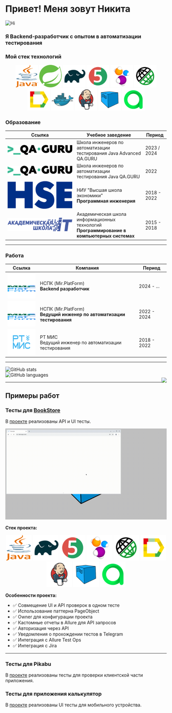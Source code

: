 # Привет! Меня зовут Никита

<p align="center">

![Hi](https://github.com/blackcater/blackcater/raw/main/images/Hi.gif)
</p>

### Я Backend-разработчик с опытом в автоматизации тестирования

### Мой стек технологий
<p align="center">
<img alt="Java" height="70" src="logo/java.svg" width="70"/> 
<img alt="Spring" height="70" src="logo/spring.svg" width="70"/> 
<img alt="Gradle" height="70" src="logo/Gradle.svg" width="70"/>
<img alt="JUnit5" height="70" src="logo/JUnit5.svg" width="70"/> 
<img alt="Selenide" height="70" src="logo/Selenide.svg" width="70"/>
<img alt="Rest-Assured" height="70" src="logo/Rest-Assured.svg" width="70"/> 
<img alt="Allure Report" height="70" src="logo/Allure_Report.svg" width="70"/>  
<img alt="Docker" height="70" src="logo/Docker.svg" width="70"/>
<img alt="Jenkins" height="70" src="logo/Jenkins.svg" width="70"/>
<img alt="Selenoid" height="70" src="logo/Selenoid.svg" width="70"/>
<img alt="Allure Test Ops" height="70" src="logo/AllureTestOps.svg" width="70"/>
</p>


### Образование

| Ссылка                                                                    | Учебное заведение                                                                               | Период         |
|---------------------------------------------------------------------------|-------------------------------------------------------------------------------------------------|-------------|
| [![QA.GURU Java Advanced](img/qaGuru.svg)](https://qa.guru/java_advanced) | Школа инженеров по автоматизации тестирования Java Advanced QA.GURU                             | 2023 / 2024 |
| [![QA.GURU Java](img/qaGuru.svg)](https://qa.guru/java)                   | Школа инженеров по автоматизации тестирования Java QA.GURU                                      | 2022        |
| [![ВШЭ](img/01_Abbreviation_ENG_PANTONE.svg)](https://perm.hse.ru/)       | НИУ "Высшая школа экономики" <br> **Программная инженерия**                                     | 2018 - 2022 |
| [![IT College](img/itCollege59.svg)](https://itcollege59.ru/)             | Академическая школа информационных технологий <br> **Программирование в компьютерных системах** | 2015 - 2018 |
---

### Работа

| Ссылка                                                                                   | Компания                                                                  | Период      |
|-------------------------------------------------------------------------------------------|---------------------------------------------------------------------------|-------------|
| [<img alt="НСПК" height="80" src="img/mir.svg" width="100"/>](https://www.nspk.ru/)       | НСПК (Mir.PlatForm) <br> **Backend разработчик**                          | 2024 - ...  |
| [<img alt="НСПК" height="80" src="img/mir.svg" width="100"/>](https://www.nspk.ru/)       | НСПК (Mir.PlatForm) <br>**Ведущий инженер по автоматизации тестирования** | 2022 - 2024 |
| [<img alt="РТ МИС" height="80" src="/img/rtmisLogo.png" width="100"/>](https://rtmis.ru/) | РТ МИС <br>Ведущий инженер по автоматизации тестирования                  | 2018 - 2022 |

---

![GitHub stats](https://github-readme-stats.vercel.app/api?username=NikitaDanshin415)  
![GitHub languages](https://github-profile-summary-cards.vercel.app/api/cards/repos-per-language?username=NikitaDanshin415&theme=nord_bright)  
<img align="right" src="https://komarev.com/ghpvc/?username=NikitaDanshin415&color=003140">

---

## Примеры работ

### Тесты для [BookStore](https://demoqa.com/books)

В [проекте](https://github.com/NikitaDanshin415/BookStore) реализованы API и UI тесты.

![BookStore](https://github.com/NikitaDanshin415/NikitaDanshin415/blob/main/diploma_2/33680cf1661777f81c577c96b7182861.gif)

**Стек проекта:**
<p align="center">
<img alt="Java" height="80" src="logo/java.svg" width="80"/>  
<img alt="Gradle" height="80" src="logo/Gradle.svg" width="80"/>  
<img alt="JUnit5" height="80" src="logo/JUnit5.svg" width="80"/>  
<img alt="Selenide" height="80" src="logo/Selenide.svg" width="80"/>
<img alt="Rest-Assured" height="80" src="logo/Rest-Assured.svg" width="80"/> 
<img alt="Allure Report" height="80" src="logo/Allure_Report.svg" width="80"/>  
<img alt="Jenkins" height="80" src="logo/Jenkins.svg" width="80"/>
<img alt="Selenoid" height="80" src="logo/Selenoid.svg" width="80"/>  
<img alt="Allure Test Ops" height="80" src="logo/AllureTestOps.svg" width="80"/>
</p>

**Особенности проекта:**

- ✅ Совмещение UI и API проверок в одном тесте
- ✅ Использование паттерна PageObject
- ✅ Owner для конфигурации проекта
- ✅ Кастомные отчеты в Allure для API запросов
- ✅ Авторизация через API
- ✅ Уведомления о прохождении тестов в Telegram
- ✅ Интеграция с Allure Test Ops
- ✅ Интеграция с Jira

---

### Тесты для Pikabu

В [проекте](https://github.com/NikitaDanshin415/PikabuTests) реализованы тесты для проверки клиентской части приложения.

### Тесты для приложения калькулятор

В [проекте](https://github.com/NikitaDanshin415/CalculatorMobile) реализованы UI тесты для мобильного устройства.
